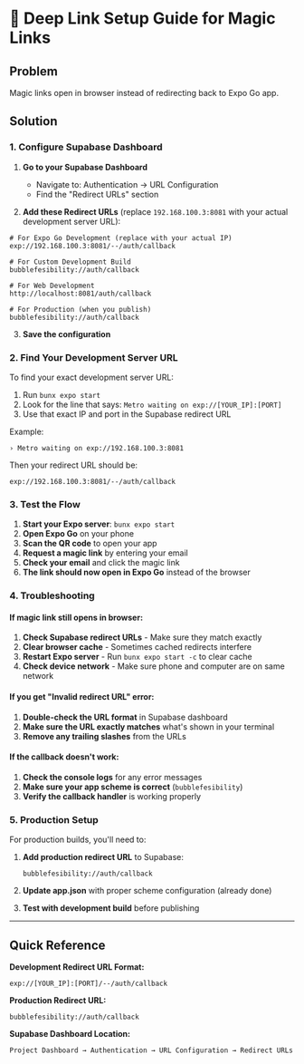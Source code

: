 # 🔗 Deep Link Setup Guide for Magic Links

## Problem
Magic links open in browser instead of redirecting back to Expo Go app.

## Solution

### 1. Configure Supabase Dashboard

1. **Go to your Supabase Dashboard**
   - Navigate to: Authentication → URL Configuration
   - Find the "Redirect URLs" section

2. **Add these Redirect URLs** (replace `192.168.100.3:8081` with your actual development server URL):

```
# For Expo Go Development (replace with your actual IP)
exp://192.168.100.3:8081/--/auth/callback

# For Custom Development Build
bubblefesibility://auth/callback

# For Web Development
http://localhost:8081/auth/callback

# For Production (when you publish)
bubblefesibility://auth/callback
```

3. **Save the configuration**

### 2. Find Your Development Server URL

To find your exact development server URL:

1. Run `bunx expo start`
2. Look for the line that says: `Metro waiting on exp://[YOUR_IP]:[PORT]`
3. Use that exact IP and port in the Supabase redirect URL

Example:
```
› Metro waiting on exp://192.168.100.3:8081
```
Then your redirect URL should be:
```
exp://192.168.100.3:8081/--/auth/callback
```

### 3. Test the Flow

1. **Start your Expo server**: `bunx expo start`
2. **Open Expo Go** on your phone
3. **Scan the QR code** to open your app
4. **Request a magic link** by entering your email
5. **Check your email** and click the magic link
6. **The link should now open in Expo Go** instead of the browser

### 4. Troubleshooting

#### If magic link still opens in browser:
1. **Check Supabase redirect URLs** - Make sure they match exactly
2. **Clear browser cache** - Sometimes cached redirects interfere
3. **Restart Expo server** - Run `bunx expo start -c` to clear cache
4. **Check device network** - Make sure phone and computer are on same network

#### If you get "Invalid redirect URL" error:
1. **Double-check the URL format** in Supabase dashboard
2. **Make sure the URL exactly matches** what's shown in your terminal
3. **Remove any trailing slashes** from the URLs

#### If the callback doesn't work:
1. **Check the console logs** for any error messages
2. **Make sure your app scheme is correct** (`bubblefesibility`)
3. **Verify the callback handler** is working properly

### 5. Production Setup

For production builds, you'll need to:

1. **Add production redirect URL** to Supabase:
   ```
   bubblefesibility://auth/callback
   ```

2. **Update app.json** with proper scheme configuration (already done)

3. **Test with development build** before publishing

---

## Quick Reference

**Development Redirect URL Format:**
```
exp://[YOUR_IP]:[PORT]/--/auth/callback
```

**Production Redirect URL:**
```
bubblefesibility://auth/callback
```

**Supabase Dashboard Location:**
```
Project Dashboard → Authentication → URL Configuration → Redirect URLs
```